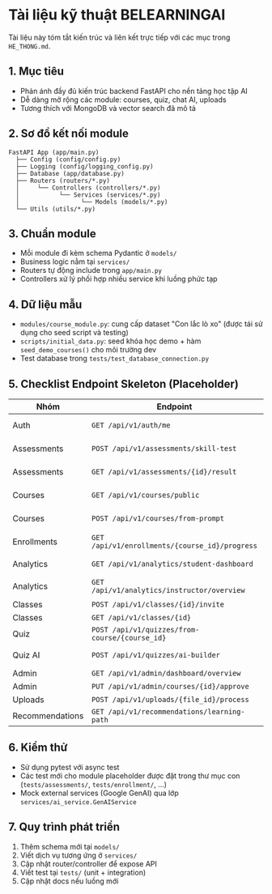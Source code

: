 # Tài liệu kỹ thuật BELEARNINGAI

Tài liệu này tóm tắt kiến trúc và liên kết trực tiếp với các mục trong `HE_THONG.md`.

## 1. Mục tiêu

- Phản ánh đầy đủ kiến trúc backend FastAPI cho nền tảng học tập AI
- Dễ dàng mở rộng các module: courses, quiz, chat AI, uploads
- Tương thích với MongoDB và vector search đã mô tả

## 2. Sơ đồ kết nối module

```text
FastAPI App (app/main.py)
  ├── Config (config/config.py)
  ├── Logging (config/logging_config.py)
  ├── Database (app/database.py)
  ├── Routers (routers/*.py)
  │     └── Controllers (controllers/*.py)
  │           └── Services (services/*.py)
  │                 └── Models (models/*.py)
  └── Utils (utils/*.py)
```

## 3. Chuẩn module

- Mỗi module đi kèm schema Pydantic ở `models/`
- Business logic nằm tại `services/`
- Routers tự động include trong `app/main.py`
- Controllers xử lý phối hợp nhiều service khi luồng phức tạp

## 4. Dữ liệu mẫu

- `modules/course_module.py`: cung cấp dataset "Con lắc lò xo" (được tái sử dụng cho seed script và testing)
- `scripts/initial_data.py`: seed khóa học demo + hàm `seed_demo_courses()` cho môi trường dev
- Test database trong `tests/test_database_connection.py`

## 5. Checklist Endpoint Skeleton (Placeholder)

| Nhóm | Endpoint | Schema phản hồi | Ghi chú |
|------|----------|-----------------|--------|
| Auth | `GET /api/v1/auth/me` | `MessageResponse` | Placeholder thông tin user hiện tại |
| Assessments | `POST /api/v1/assessments/skill-test` | `AssessmentResultResponse` | Gắn với recommendation mock |
| Assessments | `GET /api/v1/assessments/{id}/result` | `AssessmentResultResponse` | Kết quả chi tiết placeholder |
| Courses | `GET /api/v1/courses/public` | `MessageResponse` | Danh sách khóa công khai (placeholder) |
| Courses | `POST /api/v1/courses/from-prompt` | `MessageResponse` | Tạo khóa học bằng AI mock |
| Enrollments | `GET /api/v1/enrollments/{course_id}/progress` | `ProgressSnapshot` | Dữ liệu demo phục vụ dashboard |
| Analytics | `GET /api/v1/analytics/student-dashboard` | `StudentDashboardResponse` | Dựa trên `build_student_dashboard` |
| Analytics | `GET /api/v1/analytics/instructor/overview` | `MessageResponse` | Placeholder thống kê giảng viên |
| Classes | `POST /api/v1/classes/{id}/invite` | `ClassInvitation` | Tạo join code demo |
| Classes | `GET /api/v1/classes/{id}` | `MessageResponse` | Placeholder chi tiết lớp |
| Quiz | `POST /api/v1/quizzes/from-course/{course_id}` | `QuizResponse` | Dùng generator demo |
| Quiz AI | `POST /api/v1/quizzes/ai-builder` | `QuizGenerationResponse` | Dùng `GenAIService` mock |
| Admin | `GET /api/v1/admin/dashboard/overview` | `SystemSummary` | Placeholder dashboard |
| Admin | `PUT /api/v1/admin/courses/{id}/approve` | `MessageResponse` | Placeholder duyệt khóa |
| Uploads | `POST /api/v1/uploads/{file_id}/process` | `MessageResponse` | Mô phỏng pipeline xử lý |
| Recommendations | `GET /api/v1/recommendations/learning-path` | `MessageResponse` | Placeholder lộ trình học |

## 6. Kiểm thử

- Sử dụng pytest với async test
- Các test mới cho module placeholder được đặt trong thư mục con (`tests/assessments/`, `tests/enrollment/`, ...)
- Mock external services (Google GenAI) qua lớp `services/ai_service.GenAIService`

## 7. Quy trình phát triển

1. Thêm schema mới tại `models/`
2. Viết dịch vụ tương ứng ở `services/`
3. Cập nhật router/controller để expose API
4. Viết test tại `tests/` (unit + integration)
5. Cập nhật docs nếu luồng mới
